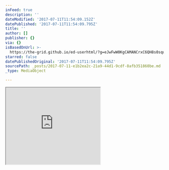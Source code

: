 ```yaml
---
inFeed: true
description: ''
dateModified: '2017-07-11T11:54:09.152Z'
datePublished: '2017-07-11T11:54:09.795Z'
title: ''
author: []
publisher: {}
via: {}
isBasedOnUrl: >-
  https://the-grid.github.io/ed-userhtml/?g=eJwFwW0KgCAMANCrxC6QH8s0squEtA384YyQoNv33t54lElL4wz3Rr2VqufLT5UPpqvrYB0ZhEL0KToXAiKZNVmziHXkkI1HLzAfP4TlFhs
starred: false
datePublishedOriginal: '2017-07-11T11:54:09.795Z'
sourcePath: _posts/2017-07-11-e1b2ea2c-21a9-44d1-9cdf-8afb351860be.md
_type: MediaObject

---
```

<iframe src="https://the-grid.github.io/ed-userhtml/?g=eJwFwW0KgCAMANCrxC6QH8s0squEtA384YyQoNv33t54lElL4wz3Rr2VqufLT5UPpqvrYB0ZhEL0KToXAiKZNVmziHXkkI1HLzAfP4TlFhs" height="244" style=""></iframe>